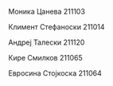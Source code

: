 Моника Цанева 211103

Климент Стефаноски 211014

Андреј Талески 211120

Кире Смилков 211065

Евросина Стојкоска 211064
